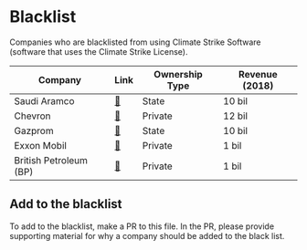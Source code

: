 # Blacklist

Companies who are blacklisted from using Climate Strike Software (software that uses the Climate Strike License).

| Company | Link                 | Ownership Type | Revenue (2018) |
|---------|----------------------|----------------|----------------|
| Saudi Aramco | [:link:](tbd) | State | 10 bil |
| Chevron | [:link:](https://www.chevron.com) | Private | 12 bil |
| Gazprom | [:link:](tbd) | State | 10 bil |
| Exxon Mobil | [:link:](https://www.exxon.com)| Private | 1 bil |
| British Petroleum (BP) | [:link:](https://www.chevron.com) | Private | 1 bil |

## Add to the blacklist
To add to the blacklist, make a PR to this file. In the PR, please provide supporting material for why a company should be added to the black list.
